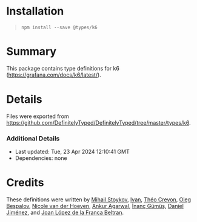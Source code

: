 # Installation
> `npm install --save @types/k6`

# Summary
This package contains type definitions for k6 (https://grafana.com/docs/k6/latest/).

# Details
Files were exported from https://github.com/DefinitelyTyped/DefinitelyTyped/tree/master/types/k6.

### Additional Details
 * Last updated: Tue, 23 Apr 2024 12:10:41 GMT
 * Dependencies: none

# Credits
These definitions were written by [Mihail Stoykov](https://github.com/MStoykov), [Ivan](https://github.com/codebien), [Théo Crevon](https://github.com/oleiade), [Oleg Bespalov](https://github.com/olegbespalov), [Nicole van der Hoeven](https://github.com/nicolevanderhoeven), [Ankur Agarwal](https://github.com/ankur22), [İnanç Gümüş](https://github.com/inancgumus), [Daniel Jiménez](https://github.com/ka3de), and [Joan López de la Franca Beltran](https://github.com/joanlopez).
